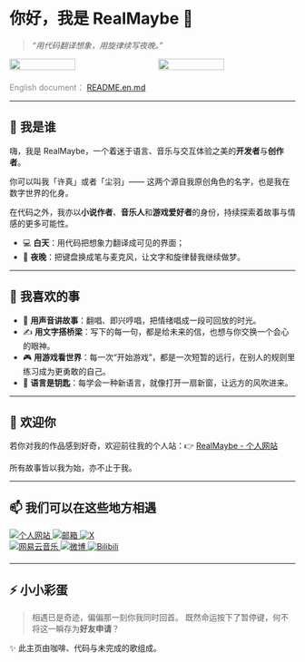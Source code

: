 # 你好，我是 RealMaybe 🌌

> _“用代码翻译想象，用旋律续写夜晚。”_

<!-- GitHub Stats -->
<div>
    <div style="
        display: flex;
        justify-content: space-between;
        align-items: flex-start;
        margin-bottom: 20px;
    ">
        <img src="https://github-readme-stats.vercel.app/api/top-langs/?username=RealMaybe&layout=compact&theme=radical&hide_border=true" width="48%" />
        <br/>
        <img src="https://github-readme-stats.vercel.app/api/?username=RealMaybe&theme=radical&hide_border=true&include_all_commits=true&show_icons=true" width="48%" />
    </div>
    <div style="
        margin-top: 20px;
        font-size: 14px;
        color: #888;
    ">
        <span>English document：</span>
        <a href="./README.en.md">README.en.md</a>
    </div>
</div>

---

## 🧩 我是谁

嗨，我是 RealMaybe，一个着迷于语言、音乐与交互体验之美的**开发者**与**创作者**。

你可以叫我「许真」或者「尘羽」—— 这两个源自我原创角色的名字，也是我在数字世界的化身。

在代码之外，我亦以**小说作者**、**音乐人**和**游戏爱好者**的身份，持续探索着故事与情感的更多可能性。

-   💻 **白天**：用代码把想象力翻译成可见的界面；
-   🌙 **夜晚**：把键盘换成笔与麦克风，让文字和旋律替我继续做梦。

---

## 🎨 我喜欢的事

-   🎵 **用声音讲故事**：翻唱、即兴哼唱，把情绪唱成一段可回放的时光。
-   ✍️ **用文字搭桥梁**：写下的每一句，都是给未来的信，也想与你交换一个会心的眼神。
-   🎮 **用游戏看世界**：每一次“开始游戏”，都是一次短暂的远行，在别人的规则里练习成为更勇敢的自己。
-   🔐 **语言是钥匙**：每学会一种新语言，就像打开一扇新窗，让远方的风吹进来。

---

## 🤝 欢迎你

若你对我的作品感到好奇，欢迎前往我的个人站：👉 [RealMaybe - 个人网站](https://realmaybe.github.io/index)

所有故事皆以我为始，亦不止于我。

---

## 📫 我们可以在这些地方相遇

<div style="margin-bottom: 20px;">
    <!-- 第一行：个人网站、邮箱、Twitter -->
    <div>
        <a href="https://realmaybe.github.io/index" target="_blank">
            <img src="https://img.shields.io/badge/个人网站-4285F4?style=for-the-badge&logo=google-chrome&logoColor=white" alt="个人网站" />
        </a>
        <a href="mailto:realmaybe0429@qq.com" target="_blank">
            <img src="https://img.shields.io/badge/邮箱-D14836?style=for-the-badge&logo=gmail&logoColor=white" alt="邮箱" />
        </a>
        <a href="https://x.com/RealMaybe0429" target="_blank">
            <img src="https://img.shields.io/badge/X-black?style=for-the-badge&logo=X&logoColor=white" alt="X" />
        </a>
    </div>
    <!-- 第二行：网易云音乐、微博、Bilibili -->
    <div>
        <a href="https://music.163.com/#/artist?id=34235427" target="_blank">
            <img src="https://img.shields.io/badge/网易云音乐-FF0000?style=for-the-badge&logo=netease-music&logoColor=white" alt="网易云音乐" />
        </a>
        <a href="https://weibo.com/u/5678690912" target="_blank">
            <img src="https://img.shields.io/badge/微博-E6162D?style=for-the-badge&logo=sina-weibo&logoColor=white" alt="微博" />
        </a>
        <a href="https://space.bilibili.com/175020735" target="_blank">
            <img src="https://img.shields.io/badge/Bilibili-00A1D6?style=for-the-badge&logo=bilibili&logoColor=white" alt="Bilibili" />
        </a>
    </div>
</div>

---

## ⚡ 小小彩蛋

> 相遇已是奇迹，偏偏那一刻你我同时回首。
> 既然命运按下了暂停键，何不将这一瞬存为**好友申请**？

✨ 此主页由咖啡、代码与未完成的歌组成。
